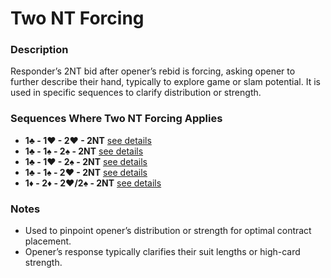 # Two NT Forcing

### Description

Responder’s 2NT bid after opener’s rebid is forcing, asking opener to further describe their hand, typically to explore game or slam potential. It is used in specific sequences to clarify distribution or strength.

### Sequences Where Two NT Forcing Applies
- **1♣ - 1♥ - 2♥ - 2NT** [see details](../openings/one-club.md#responder-rebids-1c-1h-2h)
- **1♣ - 1♠ - 2♠ - 2NT** [see details](../openings/one-club.md#responder-rebids-1c-1s-2s)
- **1♣ - 1♥ - 2♠ - 2NT** [see details](../openings/one-club.md#responder-rebids-1c-1h-2s)
- **1♣ - 1♠ - 2♥ - 2NT** [see details](../openings/one-club.md#responder-rebids-1c-1s-2h)
- **1♦ - 2♦ - 2♥/2♠ - 2NT** [see details](../openings/one-diamond.md#responder-rebids-1d-2d-2h-or-1d-2d-2s)

### Notes
- Used to pinpoint opener’s distribution or strength for optimal contract placement.
- Opener’s response typically clarifies their suit lengths or high-card strength.